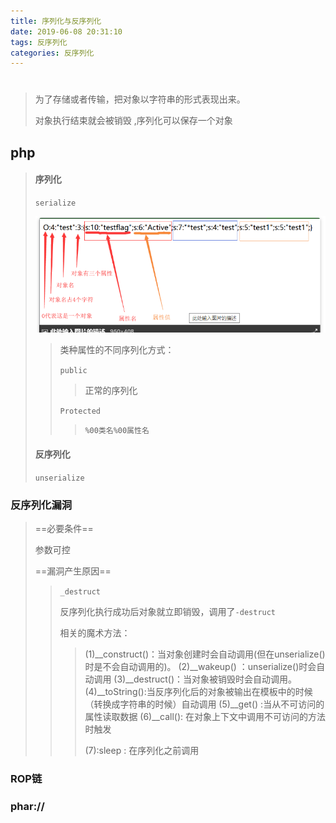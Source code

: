```yaml
---
title: 序列化与反序列化
date: 2019-06-08 20:31:10
tags: 反序列化
categories: 反序列化
---
```


# 

> 为了存储或者传输，把对象以字符串的形式表现出来。
>
> 对象执行结束就会被销毁 ,序列化可以保存一个对象

## php

>#### 序列化
>
>`serialize`
>
>![image-20200608225939924](序列化与反序列化/image-20200608225939924.png)
>
>> 类种属性的不同序列化方式：
>>
>> `public`
>>
>> > 正常的序列化
>>
>> `Protected`
>>
>> > `%00类名%00属性名`
>
>#### 反序列化
>
>`unserialize`
>
>

### 反序列化漏洞

> ==必要条件==
>
> 参数可控 
>
> ==漏洞产生原因==
>
> > `_destruct`
> >
> > 反序列化执行成功后对象就立即销毁，调用了`-destruct`
> >
> > 相关的魔术方法：
> >
> > > (1)__construct()：当对象创建时会自动调用(但在unserialize()时是不会自动调用的)。
> > > (2)__wakeup() ：unserialize()时会自动调用
> > > (3)__destruct()：当对象被销毁时会自动调用。
> > > (4)__toString():当反序列化后的对象被输出在模板中的时候（转换成字符串的时候）自动调用
> > > (5)__get() :当从不可访问的属性读取数据
> > > (6)__call(): 在对象上下文中调用不可访问的方法时触发
> > >
> > > (7):sleep : 在序列化之前调用
> >
> > 

### ROP链

> 

### phar://